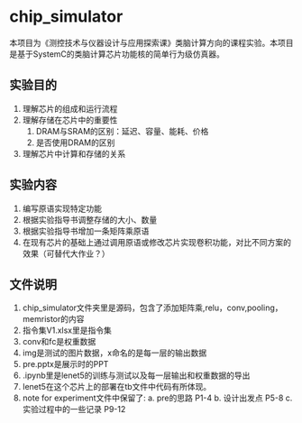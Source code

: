 # chip_simulator

本项目为《测控技术与仪器设计与应用探索课》类脑计算方向的课程实验。本项目是基于SystemC的类脑计算芯片功能核的简单行为级仿真器。



## 实验目的

1. 理解芯片的组成和运行流程
2. 理解存储在芯片中的重要性
   1. DRAM与SRAM的区别：延迟、容量、能耗、价格
   2. 是否使用DRAM的区别                                                                
3. 理解芯片中计算和存储的关系



## 实验内容

1. 编写原语实现特定功能
2. 根据实验指导书调整存储的大小、数量
3. 根据实验指导书增加一条矩阵乘原语
4. 在现有芯片的基础上通过调用原语或修改芯片实现卷积功能，对比不同方案的效果（可替代大作业？）



## 文件说明
 1. chip_simulator文件夹里是源码，包含了添加矩阵乘,relu，conv,pooling，memristor的内容
 2. 指令集V1.xlsx里是指令集
 3. conv和fc是权重数据
 4. img是测试的图片数据，x命名的是每一层的输出数据
 5. pre.pptx是展示时的PPT
 6. .ipynb里是lenet5的训练与测试以及每一层输出和权重数据的导出
 7. lenet5在这个芯片上的部署在tb文件中代码有所体现。
 8. note for experiment文件中保留了:
    a. pre的思路 P1-4
    b. 设计出发点 P5-8
    c. 实验过程中的一些记录 P9-12